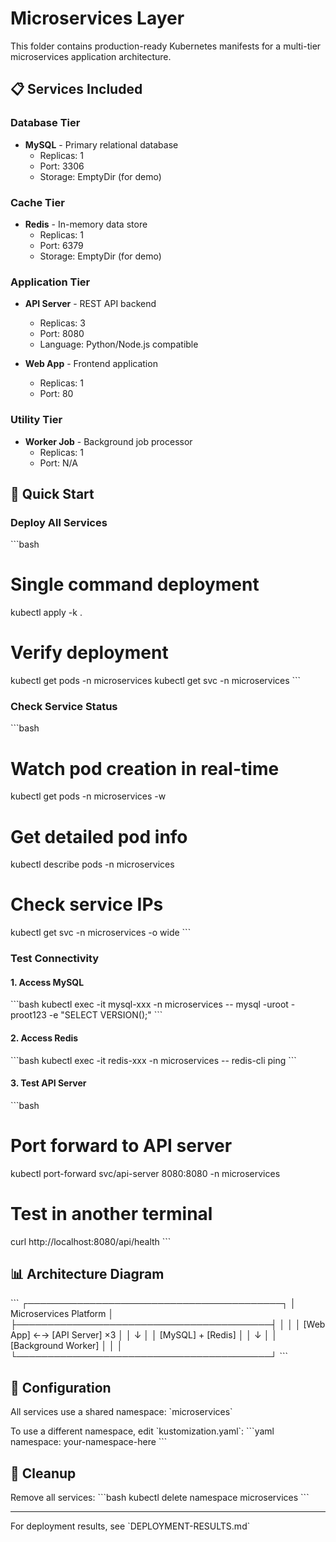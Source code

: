 # Microservices Layer

This folder contains production-ready Kubernetes manifests for a multi-tier microservices application architecture.

## 📋 Services Included

### Database Tier
- **MySQL** - Primary relational database
  - Replicas: 1
  - Port: 3306
  - Storage: EmptyDir (for demo)

### Cache Tier
- **Redis** - In-memory data store
  - Replicas: 1
  - Port: 6379
  - Storage: EmptyDir (for demo)

### Application Tier
- **API Server** - REST API backend
  - Replicas: 3
  - Port: 8080
  - Language: Python/Node.js compatible

- **Web App** - Frontend application
  - Replicas: 1
  - Port: 80

### Utility Tier
- **Worker Job** - Background job processor
  - Replicas: 1
  - Port: N/A

## 🚀 Quick Start

### Deploy All Services
\`\`\`bash
# Single command deployment
kubectl apply -k .

# Verify deployment
kubectl get pods -n microservices
kubectl get svc -n microservices
\`\`\`

### Check Service Status
\`\`\`bash
# Watch pod creation in real-time
kubectl get pods -n microservices -w

# Get detailed pod info
kubectl describe pods -n microservices

# Check service IPs
kubectl get svc -n microservices -o wide
\`\`\`

### Test Connectivity

#### 1. Access MySQL
\`\`\`bash
kubectl exec -it mysql-xxx -n microservices -- mysql -uroot -proot123 -e "SELECT VERSION();"
\`\`\`

#### 2. Access Redis
\`\`\`bash
kubectl exec -it redis-xxx -n microservices -- redis-cli ping
\`\`\`

#### 3. Test API Server
\`\`\`bash
# Port forward to API server
kubectl port-forward svc/api-server 8080:8080 -n microservices

# Test in another terminal
curl http://localhost:8080/api/health
\`\`\`

## 📊 Architecture Diagram

\`\`\`
┌─────────────────────────────────────────┐
│       Microservices Platform            │
├─────────────────────────────────────────┤
│                                         │
│  [Web App]  ←→  [API Server] ×3        │
│                      ↓                  │
│            [MySQL] + [Redis]            │
│                      ↓                  │
│            [Background Worker]          │
│                                         │
└─────────────────────────────────────────┘
\`\`\`

## 📝 Configuration

All services use a shared namespace: \`microservices\`

To use a different namespace, edit \`kustomization.yaml\`:
\`\`\`yaml
namespace: your-namespace-here
\`\`\`

## 🧹 Cleanup

Remove all services:
\`\`\`bash
kubectl delete namespace microservices
\`\`\`

---

For deployment results, see \`DEPLOYMENT-RESULTS.md\`
